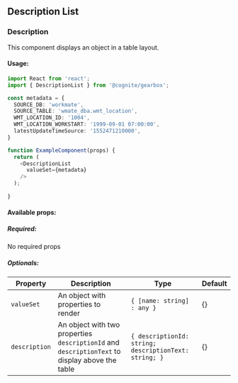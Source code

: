 ## Description List 

<!-- STORY -->

### Description

This component displays an object in a table layout.

#### Usage:

```typescript jsx
import React from 'react';
import { DescriptionList } from '@cognite/gearbox';

const metadata = {
  SOURCE_DB: 'workmate',
  SOURCE_TABLE: 'wmate_dba.wmt_location',
  WMT_LOCATION_ID: '1004',
  WMT_LOCATION_WORKSTART: '1999-09-01 07:00:00',
  latestUpdateTimeSource: '1552471210000',
}

function ExampleComponent(props) {
  return (
    <DescriptionList 
      valueSet={metadata} 
    />
  );
  
}
```

#### Available props:

##### Required:

No required props

##### Optionals:

| Property      | Description                                                                                    | Type                                                  | Default |
| ------------- | ---------------------------------------------------------------------------------------------- | ----------------------------------------------------- | ------- |
| `valueSet`    | An object with properties to render                                                            | `{ [name: string] : any }`                                              | {}      |
| `description` | An object with two properties `descriptionId` and `descriptionText` to display above the table | `{ descriptionId: string; descriptionText: string; }` | {}      |

